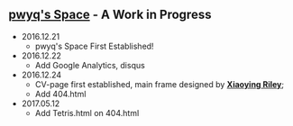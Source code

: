 ## [pwyq's Space](https://pwyq.github.io/) - A Work in Progress

* 2016.12.21 
  * pwyq's Space First Established!
* 2016.12.22 
  * Add Google Analytics, disqus
* 2016.12.24 
  * CV-page first established, main frame designed by __<a href="http://themes.3rdwavemedia.com/" target="_blank">Xiaoying Riley</a>__;
  * Add 404.html
* 2017.05.12
  * Add Tetris.html on 404.html